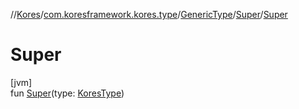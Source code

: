 //[Kores](../../../../index.md)/[com.koresframework.kores.type](../../index.md)/[GenericType](../index.md)/[Super](index.md)/[Super](-super.md)

# Super

[jvm]\
fun [Super](-super.md)(type: [KoresType](../../-kores-type/index.md))
